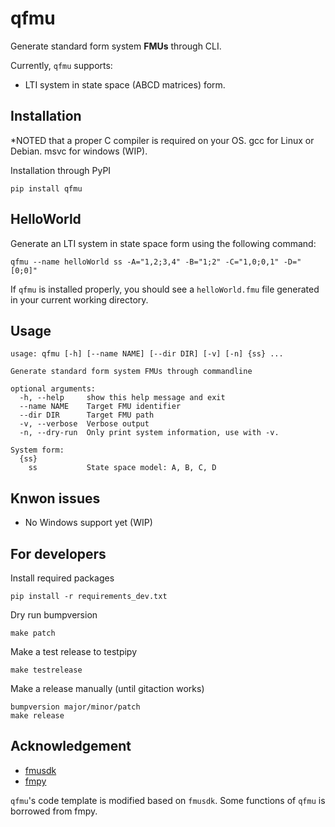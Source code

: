 
# qfmu

Generate standard form system **FMUs** through CLI.

Currently, `qfmu` supports:

- LTI system in state space (ABCD matrices) form.

## Installation

*NOTED that a proper C compiler is required on your OS. gcc for Linux or Debian. msvc for windows (WIP).

Installation through PyPI

```
pip install qfmu
```
## HelloWorld

Generate an LTI system in state space form using the following command: 

```
qfmu --name helloWorld ss -A="1,2;3,4" -B="1;2" -C="1,0;0,1" -D="[0;0]"
```

If `qfmu` is installed properly, you should see a `helloWorld.fmu` file generated in your current working directory.

## Usage

```
usage: qfmu [-h] [--name NAME] [--dir DIR] [-v] [-n] {ss} ...

Generate standard form system FMUs through commandline

optional arguments:
  -h, --help     show this help message and exit
  --name NAME    Target FMU identifier
  --dir DIR      Target FMU path
  -v, --verbose  Verbose output
  -n, --dry-run  Only print system information, use with -v.

System form:
  {ss}
    ss           State space model: A, B, C, D
```

## Knwon issues

- No Windows support yet (WIP)

## For developers

Install required packages

```
pip install -r requirements_dev.txt 
```

Dry run bumpversion

```
make patch
```

Make a test release to testpipy

```
make testrelease
```

Make a release manually (until gitaction works)

```
bumpversion major/minor/patch
make release
```

## Acknowledgement
- [fmusdk](https://github.com/qtronic/fmusdk)
- [fmpy](https://github.com/CATIA-Systems/FMPy)

`qfmu`'s code template is modified based on `fmusdk`. Some functions of `qfmu` is borrowed from fmpy.
